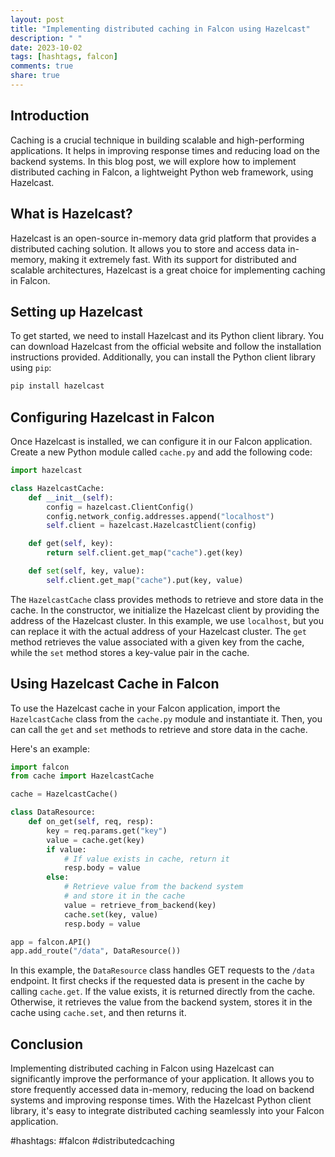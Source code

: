```yaml
---
layout: post
title: "Implementing distributed caching in Falcon using Hazelcast"
description: " "
date: 2023-10-02
tags: [hashtags, falcon]
comments: true
share: true
---
```


## Introduction

Caching is a crucial technique in building scalable and high-performing applications. It helps in improving response times and reducing load on the backend systems. In this blog post, we will explore how to implement distributed caching in Falcon, a lightweight Python web framework, using Hazelcast.

## What is Hazelcast?

Hazelcast is an open-source in-memory data grid platform that provides a distributed caching solution. It allows you to store and access data in-memory, making it extremely fast. With its support for distributed and scalable architectures, Hazelcast is a great choice for implementing caching in Falcon.

## Setting up Hazelcast

To get started, we need to install Hazelcast and its Python client library. You can download Hazelcast from the official website and follow the installation instructions provided. Additionally, you can install the Python client library using `pip`:

```python
pip install hazelcast
```

## Configuring Hazelcast in Falcon

Once Hazelcast is installed, we can configure it in our Falcon application. Create a new Python module called `cache.py` and add the following code:

```python
import hazelcast

class HazelcastCache:
    def __init__(self):
        config = hazelcast.ClientConfig()
        config.network_config.addresses.append("localhost")
        self.client = hazelcast.HazelcastClient(config)

    def get(self, key):
        return self.client.get_map("cache").get(key)

    def set(self, key, value):
        self.client.get_map("cache").put(key, value)
```

The `HazelcastCache` class provides methods to retrieve and store data in the cache. In the constructor, we initialize the Hazelcast client by providing the address of the Hazelcast cluster. In this example, we use `localhost`, but you can replace it with the actual address of your Hazelcast cluster. The `get` method retrieves the value associated with a given key from the cache, while the `set` method stores a key-value pair in the cache.

## Using Hazelcast Cache in Falcon

To use the Hazelcast cache in your Falcon application, import the `HazelcastCache` class from the `cache.py` module and instantiate it. Then, you can call the `get` and `set` methods to retrieve and store data in the cache.

Here's an example:

```python
import falcon
from cache import HazelcastCache

cache = HazelcastCache()

class DataResource:
    def on_get(self, req, resp):
        key = req.params.get("key")
        value = cache.get(key)
        if value:
            # If value exists in cache, return it
            resp.body = value
        else:
            # Retrieve value from the backend system
            # and store it in the cache
            value = retrieve_from_backend(key)
            cache.set(key, value)
            resp.body = value

app = falcon.API()
app.add_route("/data", DataResource())
```

In this example, the `DataResource` class handles GET requests to the `/data` endpoint. It first checks if the requested data is present in the cache by calling `cache.get`. If the value exists, it is returned directly from the cache. Otherwise, it retrieves the value from the backend system, stores it in the cache using `cache.set`, and then returns it.

## Conclusion

Implementing distributed caching in Falcon using Hazelcast can significantly improve the performance of your application. It allows you to store frequently accessed data in-memory, reducing the load on backend systems and improving response times. With the Hazelcast Python client library, it's easy to integrate distributed caching seamlessly into your Falcon application.

#hashtags: #falcon #distributedcaching